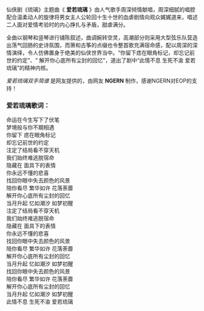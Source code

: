 

仙侠剧《琉璃》主题曲《 **爱若琉璃**
》由人气歌手周深倾情献唱，周深细腻的唱腔配合温柔动人的旋律将男女主人公轮回十生十世的血虐剧情向观众娓娓道来，唱述二人面对爱情考验时的内心挣扎与矛盾，甜虐满分。

全曲以钢琴和竖琴进行铺陈叙述，曲调婉转空灵，高潮部分则采用大型弦乐队营造出荡气回肠的史诗氛围，而箫和古筝的点缀也令整首歌充满宿命感，配以周深的深情演绎，令人仿佛置身于绝美的仙侠世界当中。“你留下痣在眼角标记，却忘记前世的约定”、“
解开你心底所有尘封的回忆”，道出了剧中“此情不息 生死不渝 爱若琉璃”的精神内核。

_爱若琉璃双手简谱_ 是网友提供的，由网友 **NGERN** 制作，感谢NGERN对EOP的支持！

### 爱若琉璃歌词：

命运在今生写下了伏笔  
梦境般与你不期相遇  
你留下 痣在眼角标记  
却忘记前世的约定  
注定了结局看不穿天机  
我们始终难逃脱宿命  
隐藏在 面具下的表情  
你永远不懂的悲喜  
找回你眼中失去颜色的风景  
陪你看尽 繁华如许 花落荼蘼  
解开你心底所有尘封的回忆  
当月升起 忆如潮汐 如梦初醒  
注定了结局看不穿天机  
我们始终难逃脱宿命  
隐藏在 面具下的表情  
你永远不懂的悲喜  
找回你眼中失去颜色的风景  
陪你看尽 繁华如许 花落荼蘼  
解开你心底所有尘封的回忆  
当月升起 忆如潮汐 如梦初醒  
找回你眼中失去颜色的风景  
陪你看尽 繁华如许 花落荼蘼  
解开你心底所有尘封的回忆  
当月升起 忆如潮汐 如梦初醒  
此情不息 生死不渝 爱若琉璃

